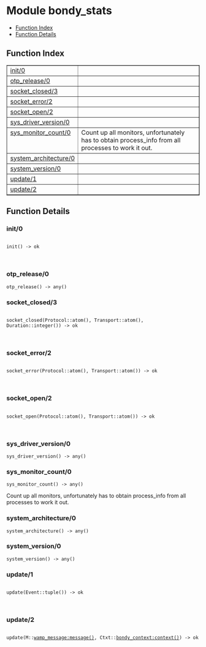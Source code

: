 

# Module bondy_stats #
* [Function Index](#index)
* [Function Details](#functions)

<a name="index"></a>

## Function Index ##


<table width="100%" border="1" cellspacing="0" cellpadding="2" summary="function index"><tr><td valign="top"><a href="#init-0">init/0</a></td><td></td></tr><tr><td valign="top"><a href="#otp_release-0">otp_release/0</a></td><td></td></tr><tr><td valign="top"><a href="#socket_closed-3">socket_closed/3</a></td><td></td></tr><tr><td valign="top"><a href="#socket_error-2">socket_error/2</a></td><td></td></tr><tr><td valign="top"><a href="#socket_open-2">socket_open/2</a></td><td></td></tr><tr><td valign="top"><a href="#sys_driver_version-0">sys_driver_version/0</a></td><td></td></tr><tr><td valign="top"><a href="#sys_monitor_count-0">sys_monitor_count/0</a></td><td>
Count up all monitors, unfortunately has to obtain process_info
from all processes to work it out.</td></tr><tr><td valign="top"><a href="#system_architecture-0">system_architecture/0</a></td><td></td></tr><tr><td valign="top"><a href="#system_version-0">system_version/0</a></td><td></td></tr><tr><td valign="top"><a href="#update-1">update/1</a></td><td></td></tr><tr><td valign="top"><a href="#update-2">update/2</a></td><td></td></tr></table>


<a name="functions"></a>

## Function Details ##

<a name="init-0"></a>

### init/0 ###

<pre><code>
init() -&gt; ok
</code></pre>
<br />

<a name="otp_release-0"></a>

### otp_release/0 ###

`otp_release() -> any()`

<a name="socket_closed-3"></a>

### socket_closed/3 ###

<pre><code>
socket_closed(Protocol::atom(), Transport::atom(), Duration::integer()) -&gt; ok
</code></pre>
<br />

<a name="socket_error-2"></a>

### socket_error/2 ###

<pre><code>
socket_error(Protocol::atom(), Transport::atom()) -&gt; ok
</code></pre>
<br />

<a name="socket_open-2"></a>

### socket_open/2 ###

<pre><code>
socket_open(Protocol::atom(), Transport::atom()) -&gt; ok
</code></pre>
<br />

<a name="sys_driver_version-0"></a>

### sys_driver_version/0 ###

`sys_driver_version() -> any()`

<a name="sys_monitor_count-0"></a>

### sys_monitor_count/0 ###

`sys_monitor_count() -> any()`

Count up all monitors, unfortunately has to obtain process_info
from all processes to work it out.

<a name="system_architecture-0"></a>

### system_architecture/0 ###

`system_architecture() -> any()`

<a name="system_version-0"></a>

### system_version/0 ###

`system_version() -> any()`

<a name="update-1"></a>

### update/1 ###

<pre><code>
update(Event::tuple()) -&gt; ok
</code></pre>
<br />

<a name="update-2"></a>

### update/2 ###

<pre><code>
update(M::<a href="wamp_message.md#type-message">wamp_message:message()</a>, Ctxt::<a href="bondy_context.md#type-context">bondy_context:context()</a>) -&gt; ok
</code></pre>
<br />


